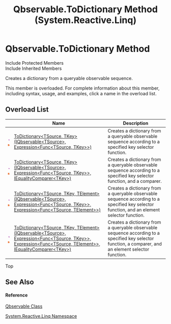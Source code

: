 ﻿---
title: Qbservable.ToDictionary Method  (System.Reactive.Linq)
TOCTitle: ToDictionary Method
ms:assetid: Overload:System.Reactive.Linq.Qbservable.ToDictionary
ms:mtpsurl: https://msdn.microsoft.com/en-us/library/system.reactive.linq.qbservable.todictionary(v=VS.103)
ms:contentKeyID: 36068654
ms.date: 06/28/2011
mtps_version: v=VS.103
f1_keywords:
- System.Reactive.Linq.Qbservable.ToDictionary
- System.Reactive.Linq.Qbservable.ToDictionary``2
- System.Reactive.Linq.Qbservable.ToDictionary``3
dev_langs:
- CSharp
- JScript
- VB
- FSharp
---

# Qbservable.ToDictionary Method

Include Protected Members  
Include Inherited Members  

Creates a dictionary from a queryable observable sequence.

This member is overloaded. For complete information about this member, including syntax, usage, and examples, click a name in the overload list.

## Overload List

<table>
<thead>
<tr class="header">
<th> </th>
<th>Name</th>
<th>Description</th>
</tr>
</thead>
<tbody>
<tr class="odd">
<td><img src="images\Hh303103.pubmethod(en-us,VS.103).gif" title="Public method" alt="Public method" /><img src="images\Hh244319.static(en-us,VS.103).gif" title="Static member" alt="Static member" /></td>
<td><a href="https://msdn.microsoft.com/en-us/library/m:system.reactive.linq.qbservable.todictionary%60%602(system.reactive.linq.iqbservable%7b%60%600%7d%2csystem.linq.expressions.expression%7bsystem.func%7b%60%600%2c%60%601%7d%7d)(v=VS.103)">ToDictionary&lt;TSource, TKey&gt;(IQbservable&lt;TSource&gt;, Expression&lt;Func&lt;TSource, TKey&gt;&gt;)</a></td>
<td>Creates a dictionary from a queryable observable sequence according to a specified key selector function.</td>
</tr>
<tr class="even">
<td><img src="images\Hh303103.pubmethod(en-us,VS.103).gif" title="Public method" alt="Public method" /><img src="images\Hh244319.static(en-us,VS.103).gif" title="Static member" alt="Static member" /></td>
<td><a href="https://msdn.microsoft.com/en-us/library/m:system.reactive.linq.qbservable.todictionary%60%602(system.reactive.linq.iqbservable%7b%60%600%7d%2csystem.linq.expressions.expression%7bsystem.func%7b%60%600%2c%60%601%7d%7d%2csystem.collections.generic.iequalitycomparer%7b%60%601%7d)(v=VS.103)">ToDictionary&lt;TSource, TKey&gt;(IQbservable&lt;TSource&gt;, Expression&lt;Func&lt;TSource, TKey&gt;&gt;, IEqualityComparer&lt;TKey&gt;)</a></td>
<td>Creates a dictionary from a queryable observable sequence according to a specified key selector function, and a comparer.</td>
</tr>
<tr class="odd">
<td><img src="images\Hh303103.pubmethod(en-us,VS.103).gif" title="Public method" alt="Public method" /><img src="images\Hh244319.static(en-us,VS.103).gif" title="Static member" alt="Static member" /></td>
<td><a href="https://msdn.microsoft.com/en-us/library/m:system.reactive.linq.qbservable.todictionary%60%603(system.reactive.linq.iqbservable%7b%60%600%7d%2csystem.linq.expressions.expression%7bsystem.func%7b%60%600%2c%60%601%7d%7d%2csystem.linq.expressions.expression%7bsystem.func%7b%60%600%2c%60%602%7d%7d)(v=VS.103)">ToDictionary&lt;TSource, TKey, TElement&gt;(IQbservable&lt;TSource&gt;, Expression&lt;Func&lt;TSource, TKey&gt;&gt;, Expression&lt;Func&lt;TSource, TElement&gt;&gt;)</a></td>
<td>Creates a dictionary from a queryable observable sequence according to a specified key selector function, and an element selector function.</td>
</tr>
<tr class="even">
<td><img src="images\Hh303103.pubmethod(en-us,VS.103).gif" title="Public method" alt="Public method" /><img src="images\Hh244319.static(en-us,VS.103).gif" title="Static member" alt="Static member" /></td>
<td><a href="https://msdn.microsoft.com/en-us/library/m:system.reactive.linq.qbservable.todictionary%60%603(system.reactive.linq.iqbservable%7b%60%600%7d%2csystem.linq.expressions.expression%7bsystem.func%7b%60%600%2c%60%601%7d%7d%2csystem.linq.expressions.expression%7bsystem.func%7b%60%600%2c%60%602%7d%7d%2csystem.collections.generic.iequalitycomparer%7b%60%601%7d)(v=VS.103)">ToDictionary&lt;TSource, TKey, TElement&gt;(IQbservable&lt;TSource&gt;, Expression&lt;Func&lt;TSource, TKey&gt;&gt;, Expression&lt;Func&lt;TSource, TElement&gt;&gt;, IEqualityComparer&lt;TKey&gt;)</a></td>
<td>Creates a dictionary from a queryable observable sequence according to a specified key selector function, a comparer, and an element selector function.</td>
</tr>
</tbody>
</table>

Top

## See Also

#### Reference

[Qbservable Class](hh211693\(v=vs.103\).md)

[System.Reactive.Linq Namespace](hh211929\(v=vs.103\).md)

